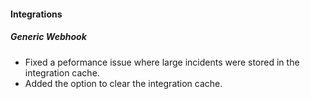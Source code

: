 
#### Integrations
##### Generic Webhook
- Fixed a peformance issue where large incidents were stored in the integration cache.
- Added the option to clear the integration cache.

